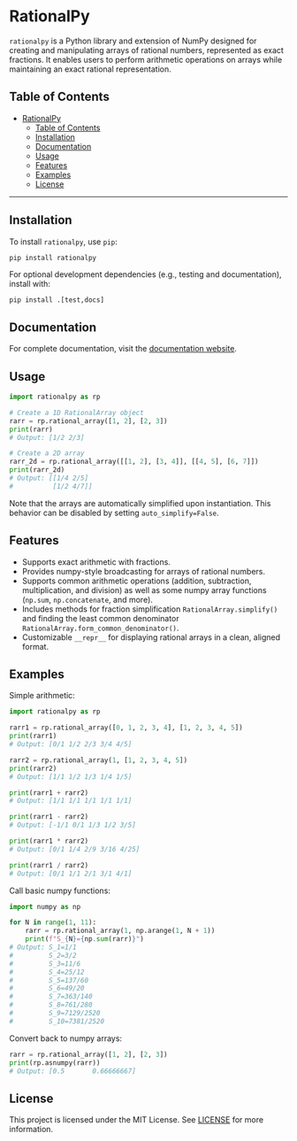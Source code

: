 # RationalPy

`rationalpy` is a Python library and extension of NumPy designed for creating and manipulating arrays of rational numbers, represented as exact fractions. It enables users to perform arithmetic operations on arrays while maintaining an exact rational representation.

## Table of Contents
- [RationalPy](#rationalpy)
  - [Table of Contents](#table-of-contents)
  - [Installation](#installation)
  - [Documentation](#documentation)
  - [Usage](#usage)
  - [Features](#features)
  - [Examples](#examples)
  - [License](#license)

---

## Installation

To install `rationalpy`, use `pip`:

```bash
pip install rationalpy
```

For optional development dependencies (e.g., testing and documentation), install with:

```pip install .[test,docs]```

## Documentation

For complete documentation, visit the [documentation website](https://jpalafou.com/rationalpy/index.html).

## Usage

```py
import rationalpy as rp

# Create a 1D RationalArray object
rarr = rp.rational_array([1, 2], [2, 3])
print(rarr)
# Output: [1/2 2/3]

# Create a 2D array
rarr_2d = rp.rational_array([[1, 2], [3, 4]], [[4, 5], [6, 7]])
print(rarr_2d)
# Output: [[1/4 2/5]
#          [1/2 4/7]]
```

Note that the arrays are automatically simplified upon instantiation. This behavior can be disabled by setting `auto_simplify=False`.

## Features

* Supports exact arithmetic with fractions.
* Provides numpy-style broadcasting for arrays of rational numbers.
* Supports common arithmetic operations (addition, subtraction, multiplication, and division) as well as some numpy array functions (`np.sum`, `np.concatenate`, and more).
* Includes methods for fraction simplification `RationalArray.simplify()` and finding the least common denominator `RationalArray.form_common_denominator()`.
* Customizable `__repr__` for displaying rational arrays in a clean, aligned format.

## Examples

Simple arithmetic:

```py
import rationalpy as rp

rarr1 = rp.rational_array([0, 1, 2, 3, 4], [1, 2, 3, 4, 5])
print(rarr1)
# Output: [0/1 1/2 2/3 3/4 4/5]

rarr2 = rp.rational_array(1, [1, 2, 3, 4, 5])
print(rarr2)
# Output: [1/1 1/2 1/3 1/4 1/5]

print(rarr1 + rarr2)
# Output: [1/1 1/1 1/1 1/1 1/1]

print(rarr1 - rarr2)
# Output: [-1/1 0/1 1/3 1/2 3/5]

print(rarr1 * rarr2)
# Output: [0/1 1/4 2/9 3/16 4/25]

print(rarr1 / rarr2)
# Output: [0/1 1/1 2/1 3/1 4/1]
```

Call basic numpy functions:

```py
import numpy as np

for N in range(1, 11):
    rarr = rp.rational_array(1, np.arange(1, N + 1))
    print(f"S_{N}={np.sum(rarr)}")
# Output: S_1=1/1
#         S_2=3/2
#         S_3=11/6
#         S_4=25/12
#         S_5=137/60
#         S_6=49/20
#         S_7=363/140
#         S_8=761/280
#         S_9=7129/2520
#         S_10=7381/2520
```

Convert back to numpy arrays:

```py
rarr = rp.rational_array([1, 2], [2, 3])
print(rp.asnumpy(rarr))
# Output: [0.5       0.66666667]
```

## License

This project is licensed under the MIT License. See [LICENSE](https://github.com/jpalafou/rationalpy/blob/main/LICENSE) for more information.
